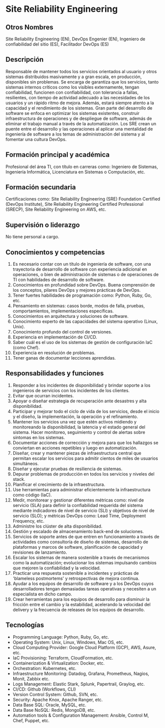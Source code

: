 # Site Reliability Engineering

## Otros Nombres

Site Reliability Engineering (EN), DevOps Engenier (EN), Ingeniero de confiabilidad del sitio (ES), Facilitador DevOps (ES)

## Descripción

Responsable de mantener todos los servicios orientados al usuario y otros sistemas distribuidos masivamente y a gran escala, en producción, disponibles sin problemas. Se encarga de garantiza que los servicios, tanto sistemas internos críticos como los visibles externamente, tengan confiabilidad, funcionen con confiabilidad, con tolerancia a fallas, resilientes, con tiempo de actividad adecuado a las necesidades de los usuarios y un rápido ritmo de mejora. Además, estará siempre atento a la capacidad y el rendimiento de los sistemas. Gran parte del  desarrollo de software se enfoca en optimizar los sistemas existentes, construir infraestructura de operaciones y de despliegue de software, además de eliminar el trabajo manual a través de la automatización. Los SRE crean un puente entre el desarrollo y las operaciones al aplicar una mentalidad de ingeniería de software a los temas de administración del sistema y al fomentar una cultura DevOps.

## Formación principal y académica

Profesional del área TI, con título en carreras como: Ingeniero de Sistemas, Ingeniería Informática, Licenciatura en Sistemas o Computación, etc. 

## Formación secundaria

Certificaciones como: Site Reliability Engineering (SRE) Foundation Certified (DevOps Institute), Site Reliability Engineering Certified Professional (SRECP), Site Reliability Engineering on AWS, etc.

## Supervisión o liderazgo

No tiene personal a cargo.

## Conocimientos y competencias

1.	Es necesario contar con un título de ingeniería de software, con una trayectoria de desarrollo de software con experiencia adicional en operaciones, o bien de administración de sistemas o de operaciones de TI con habilidades de desarrollo de software. 
2.	Conocimientos en profundidad sobre DevOps. Buena comprensión de los conceptos, pilares DevOps y mejores prácticas de DevOps.
3.	Tener fuertes habilidades de programación como: Python, Ruby, Go, etc.
4.	Pensamiento en sistemas: casos borde, modos de falla, pruebas, comportamientos, implementaciones específicas.
5.	Conocimientos en arquitectura y soluciones de software.
6.	Conocimiento experto de las capacidades del sistema operativo (Linux, Unix).
7.	Conocimiento profundo del control de versiones.
8.	Experiencia en implementación de CI/CD.
9.	Saber cuál es el uso de los sistemas de gestión de configuración IaC (como Chef).
10.	Experiencia en resolución de problemas.
11.	Tener ganas de documentar lecciones aprendidas.


## Responsabilidades y funciones

1.	Responder a los incidentes de disponibilidad y brindar soporte a los ingenieros de servicios con los incidentes de los clientes.
2.	Evitar que ocurran incidentes.
3.	Apoyar o diseñar estrategia de recuperación ante desastres y alta disponibilidad.
4.	Participar y mejorar todo el ciclo de vida de los servicios, desde el inicio y el diseño, la implementación, la operación y el refinamiento.
5.	Mantener los servicios una vez que estén activos midiendo y monitoreando la disponibilidad, la latencia y el estado general del sistema. Hacer monitoreo, seguimiento y control de alertas sobre síntomas en los sistemas.
6.	Documentar acciones de corrección y mejora para que los hallazgos se conviertan en acciones repetibles y luego en automatización.
7.	Diseñar, crear y mantener piezas de infraestructura central que permitan escalar los servicios para admitir cientos de miles de usuarios simultáneos.
8.	Diseñar y ejecutar pruebas de resiliencia de sistemas.
9.	Depurar problemas de producción en todos los servicios y niveles del stack.
10.	Planificar el crecimiento de la infraestructura.
11.	Use herramientas para administrar eficientemente la infraestructura como código (IaC).
12. Medir, monitorear y gestionar diferentes métricas como: nivel de servicio (SLA) para definir la confiabilidad requerida del sistema mediante indicadores de nivel de servicio (SLI) y objetivos de nivel de servicio (SLO); y métricas DevOps como: Lead Time, Deployment Frequency, etc. 
13.	Administre los clúster de alta disponibilidad.
14.	Gestión y escalado de almacenamiento back-end de soluciones.
15.	Servicios de soporte antes de que entren en funcionamiento a través de actividades como consultoría de diseño de sistemas, desarrollo de plataformas y marcos de software, planificación de capacidad y revisiones de lanzamiento.
16.	Escalar los sistemas de manera sostenible a través de mecanismos como la automatización; evolucionar los sistemas impulsando cambios que mejoren la confiabilidad y la velocidad.
17.	Practicar una respuesta sostenible a incidentes y prácticas de 'blameless postmortems' y retrospectivas de mejora continua.
18. Ayudar a los equipos de desarrollo de software y a los DevOps cuyos desarrolladores tengan demasiadas tareas operativas y necesiten a un especialista en dicho campo. 
19. Crear herramientas para los equipos de desarrollo para disminuir la fricción entre el cambio y la estabilidad, acelerando la velocidad del delivery y la frecuencia de releases de los equipos de desarrollo.


## Tecnologías

- Programming Language: Python, Ruby, Go, etc.
- Operating System: Unix, Linux,  Windows, Mac OS, etc.
- Cloud Computing Provider: Google Cloud Platform (GCP), AWS, Asure, etc.
- IaC Provisioning: Terraform, CloudFormation, etc.
- Containerization & Virtualization: Docker, etc.
- Orchestration: Kubernetes, etc.
- Infraestructure Monitoring: Datadog, Grafana, Prometheus, Nagios, Monit, Zabbix etc.
- Logs Management: Elastic Stark, Splunk, Papertrail, Graylog, etc.
- CI/CD: Github (Workflows, CLI) 
- Version Control System: Github, SVN, etc.
- Security: Apache Knox, Apache Ranger, etc.
- Data Base SQL: Oracle, MySQL, etc.
- Data Base NoSQL: Redis, MongoDB, etc.
- Automation tools & Configuration Management: Ansible, Control M, Chef, Puppet, etc.
